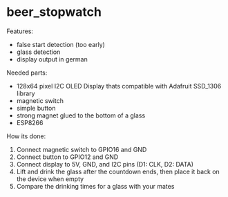 # beer_stopwatch

Features:
- false start detection (too early)
- glass detection
- display output in german

Needed parts: 
- 128x64 pixel I2C OLED Display thats compatible with Adafruit SSD_1306 library
- magnetic switch
- simple button
- strong magnet glued to the bottom of a glass
- ESP8266

How its done:
1) Connect magnetic switch to GPIO16 and GND
2) Connect button to GPIO12 and GND
3) Connect display to 5V, GND, and I2C pins (D1: CLK, D2: DATA)
4) Lift and drink the glass after the countdown ends, then place it back on the device when empty
5) Compare the drinking times for a glass with your mates 
